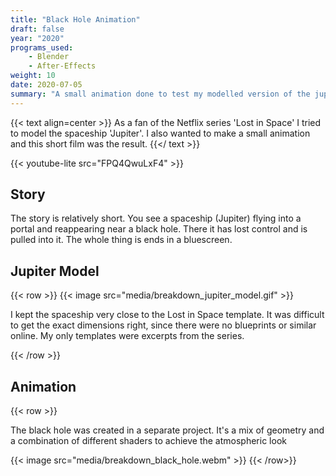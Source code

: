 ```yaml
---
title: "Black Hole Animation"
draft: false
year: "2020"
programs_used:
    - Blender
    - After-Effects
weight: 10
date: 2020-07-05
summary: "A small animation done to test my modelled version of the jupiter space ship from lost in space."
---
```


{{< text align=center >}}
As a fan of the Netflix series 'Lost in Space' I tried to model the spaceship 'Jupiter'.
I also wanted to make a small animation and this short film was the result.
{{</ text >}}

{{< youtube-lite src="FPQ4QwuLxF4" >}}

## Story

The story is relatively short. You see a spaceship (Jupiter) flying into a portal and reappearing near a black hole. There it has lost control and is pulled into it. The whole thing is ends in a bluescreen.

## Jupiter Model

{{< row >}}
    {{< image src="media/breakdown_jupiter_model.gif" >}}
    <p>I kept the spaceship very close to the Lost in Space template. It was difficult to get the exact dimensions right, since there were no blueprints or similar online. My only templates were excerpts from the series.</P>
{{< /row >}}

## Animation

{{< row >}}
    <p>The black hole was created in a separate project. It's a mix of geometry and a combination of different shaders to achieve the atmospheric look</P>
    {{< image src="media/breakdown_black_hole.webm" >}}
{{< /row>}}
